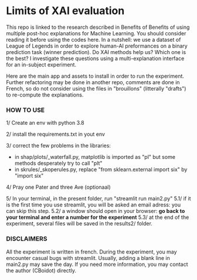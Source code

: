 # Limits of XAI evaluation #

This repo is linked to the research described in Benefits of Benefits of using multiple post-hoc explanations for Machine Learning.
You should consider reading it before using the codes here.
In a nutshell: we use a dataset of League of Legends in order to explore human-AI preformances on a binary prediction task (winner prediction).
Do XAI methods help us? Which one is the best? I investigate these questions using a multi-explanation interface for an in-subject experiment.

Here are the main app and assets to install in order to run the experiment.
Further refactoring may be done in another repo, comments are done in French, so do not consider using the files in "brouillons" (litterally "drafts") to re-compute the explanations.


### HOW TO USE ###

1/ Create an env with python 3.8

2/ install the requirements.txt in yout env

3/ correct the few problems in the libraries:
 - in shap/plots/_waterfall.py, matplotlib is imported as "pl" but some methods desperately try to call "plt"
 - in skrules/_skoperules.py, replace "from sklearn.external import six" by "import six"

4/ Pray one Pater and three Ave (optionaal)

5/ In your terminal, in the present folder, run "streamlit run main2.py"
5.1/ if it is the first time you use streamlit, you will be asked an email adress: you can skip this step.
5.2/ a window should open in your browser: **go back to your terminal and enter a number for the experiment**
5.3/ at the end of the experiment, several files will be saved in the results2/ folder.


### DISCLAIMERS ###

All the experiment is written in french.
During the experiment, you may encounter casual bugs with streamlit. Usually, adding a blank line in main2.py may save the day.
If you need more information, you may contact the author (CBoidot) directly.
